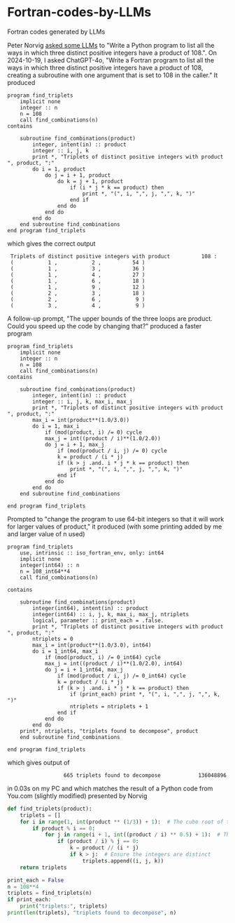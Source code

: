# Fortran-codes-by-LLMs
Fortran codes generated by LLMs

Peter Norvig [asked some LLMs](https://github.com/norvig/pytudes/blob/main/ipynb/Triplets.ipynb) to "Write a Python program to list all the ways in which three distinct positive integers have a product of 108.". On 2024-10-19, I asked ChatGPT-4o, "Write a Fortran program to list all the ways in which three distinct positive integers have a product of 108, creating a subroutine with one argument that is set to 108 in the caller." It produced

```Fortran
program find_triplets
    implicit none
    integer :: n
    n = 108
    call find_combinations(n)
contains

    subroutine find_combinations(product)
        integer, intent(in) :: product
        integer :: i, j, k
        print *, "Triplets of distinct positive integers with product ", product, ":"
        do i = 1, product
            do j = i + 1, product
                do k = j + 1, product
                    if (i * j * k == product) then
                        print *, "(", i, ",", j, ",", k, ")"
                    end if
                end do
            end do
        end do
    end subroutine find_combinations
end program find_triplets
```
which gives the correct output
```
 Triplets of distinct positive integers with product          108 :
 (           1 ,           2 ,          54 )
 (           1 ,           3 ,          36 )
 (           1 ,           4 ,          27 )
 (           1 ,           6 ,          18 )
 (           1 ,           9 ,          12 )
 (           2 ,           3 ,          18 )
 (           2 ,           6 ,           9 )
 (           3 ,           4 ,           9 )
```
A follow-up prompt, "The upper bounds of the three loops are product. Could you speed up the code by changing that?" produced a
faster program
```Fortran
program find_triplets
    implicit none
    integer :: n
    n = 108
    call find_combinations(n)
contains

    subroutine find_combinations(product)
        integer, intent(in) :: product
        integer :: i, j, k, max_i, max_j
        print *, "Triplets of distinct positive integers with product ", product, ":"
        max_i = int(product**(1.0/3.0))
        do i = 1, max_i
            if (mod(product, i) /= 0) cycle
            max_j = int((product / i)**(1.0/2.0))
            do j = i + 1, max_j
                if (mod(product / i, j) /= 0) cycle
                k = product / (i * j)
                if (k > j .and. i * j * k == product) then
                    print *, "(", i, ",", j, ",", k, ")"
                end if
            end do
        end do
    end subroutine find_combinations

end program find_triplets
```
Prompted to "change the program to use 64-bit integers so that it will work for larger values of product," it produced (with some printing added by me and larger value of n used)

```Fortran
program find_triplets
    use, intrinsic :: iso_fortran_env, only: int64
    implicit none
    integer(int64) :: n
    n = 108_int64**4
    call find_combinations(n)

contains

    subroutine find_combinations(product)
        integer(int64), intent(in) :: product
        integer(int64) :: i, j, k, max_i, max_j, ntriplets
        logical, parameter :: print_each = .false.
        print *, "Triplets of distinct positive integers with product ", product, ":"
        ntriplets = 0
        max_i = int(product**(1.0/3.0), int64)
        do i = 1_int64, max_i
            if (mod(product, i) /= 0_int64) cycle
            max_j = int((product / i)**(1.0/2.0), int64)
            do j = i + 1_int64, max_j
                if (mod(product / i, j) /= 0_int64) cycle
                k = product / (i * j)
                if (k > j .and. i * j * k == product) then
                    if (print_each) print *, "(", i, ",", j, ",", k, ")"
                    ntriplets = ntriplets + 1
                end if
            end do
        end do
    print*, ntriplets, "triplets found to decompose", product
    end subroutine find_combinations

end program find_triplets
```
which gives output of
```
                  665 triplets found to decompose            136048896
```
in 0.03s on my PC and which matches the result of a Python code from You.com (slightly modified) presented by Norvig
```Python
def find_triplets(product):
    triplets = []
    for i in range(1, int(product ** (1/3)) + 1):  # The cube root of the product is the maximum possible value for i
        if product % i == 0:
            for j in range(i + 1, int((product / i) ** 0.5) + 1):  # The square root of the product divided by i is the maximum possible value for j
                if (product / i) % j == 0:
                    k = product // (i * j)
                    if k > j:  # Ensure the integers are distinct
                        triplets.append((i, j, k))
    return triplets

print_each = False
n = 108**4
triplets = find_triplets(n)
if print_each:
    print("triplets:", triplets)
print(len(triplets), "triplets found to decompose", n)
```
